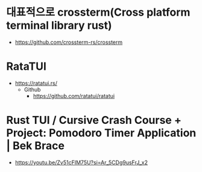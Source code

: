 # 대표적으로 crossterm(Cross platform terminal library rust)
- https://github.com/crossterm-rs/crossterm

# RataTUI

- https://ratatui.rs/
  - Github
    - https://github.com/ratatui/ratatui

# Rust TUI / Cursive Crash Course + Project: Pomodoro Timer Application | Bek Brace
- https://youtu.be/Zv51cFIM75U?si=Ar_5CDg9usFrJ_x2
